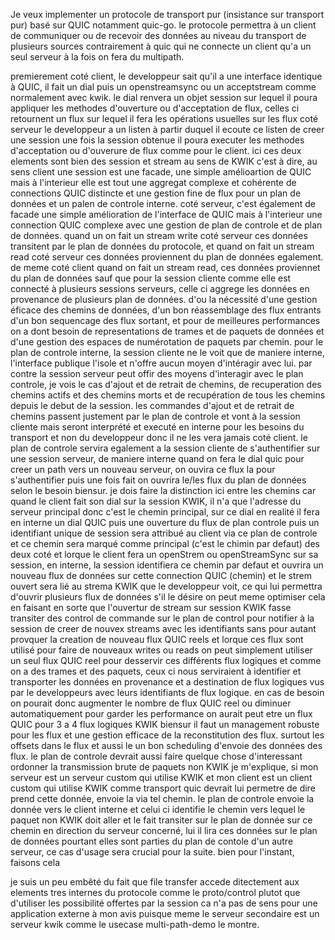 Je veux implementer un protocole de transport pur (insistance sur transport pur) basé sur QUIC notamment quic-go. le protocole permettra à un client de communiquer ou de recevoir des données au niveau du transport de plusieurs sources contrairement à quic qui ne connecte un client qu'a un seul serveur à la fois on fera du multipath.

premierement coté client, le developpeur sait qu'il a une interface identique à QUIC, il fait un dial puis un openstreamsync ou un acceptstream comme normalement avec kwik. le dial renvera un objet session sur lequel il poura appliquer les methodes d'ouverture ou d'acceptation de flux, celles ci retournent un flux sur lequel il fera les opérations usuelles sur les flux coté serveur le developpeur a un listen à partir duquel il ecoute ce listen de creer une session une fois la session obtenue il poura executer les methodes d'acceptation ou d'ouverure de flux comme pour le client. ici ces deux elements sont bien des session et stream au sens de KWIK c'est à dire, au sens client une session est une facade, une simple amélioartion de QUIC mais à l'interieur elle est tout une aggregat complexe et cohérente de connections QUIC distincte et une gestion fine de flux pour un plan de données et un palen de controle interne. coté serveur, c'est également de facade une simple amélioration de l'interface de QUIC mais à l'interieur une connection QUIC complexe avec une gestion de plan de controle et de plan de données. quand un on fait un stream write coté serveur ces données transitent par le plan de données du protocole, et quand on fait un stream read coté serveur ces données proviennent du plan de données egalement. de meme coté client quand on fait un stream read, ces données proviennet du plan de données sauf que pour la session cliente comme elle est connecté à plusieurs sessions serveurs, celle ci aggrege les données en provenance de plusieurs plan de données. d'ou la nécessité d'une gestion éficace des chemins de données, d'un bon réassemblage des flux entrants d'un bon sequencage des flux sortant, et pour de meilleures performances on a dont besoin de representations de trames et de paquets de données et d'une gestion des espaces de numérotation de paquets par chemin. pour le plan de controle interne, la session cliente ne le voit que de maniere interne, l'interface publique l'isole et n'offre aucun moyen d'intéragir avec lui. par contre la session serveur peut offir des moyens d'interagir avec le plan controle, je vois le cas d'ajout et de retrait de chemins, de recuperation des chemins actifs et des chemins morts et de recupération de tous les chemins depuis le debut de la session. les commandes d'ajout et de retrait de chemins passent justement par le plan de controle et vont à la session cliente mais seront interprété et executé en interne pour les besoins du transport et non du developpeur donc il ne les vera jamais coté client. le plan de controle servira egalement a la session cliente de s'authentifier sur une session serveur, de maniere interne quand on fera le dial quic pour creer un path vers un nouveau serveur, on ouvira ce flux la pour s'authentifier puis une fois fait on ouvrira le/les flux du plan de données selon le besoin biensur. je dois faire la distinction ici entre les chemins car quand le client fait son dial sur la session KWIK, il n'a que l'adresse du serveur principal donc c'est le chemin principal, sur ce dial en realité il fera en interne un dial QUIC puis une ouverture du flux de plan controle puis un identifiant unique de session sera attribué au client via ce plan de controle et ce chemin sera marqué comme principal (c'est le chimin par defaut) des deux coté et lorque le client fera un openStrem ou openStreamSync sur sa session, en interne, la session identifiera ce chemin par defaut et ouvrira un nouveau flux de données sur cette connection QUIC (chemin) et le strem ouvert sera lié au strema KWIK que le developpeur voit, ce qui lui permettra d'ouvrir plusieurs flux de données s'il le désire on peut meme optimiser cela en faisant en sorte que l'ouvertur de stream sur session KWIK fasse transiter des control de commande sur le plan de control pour notifier à la session de creer de nouvex streams avec les identifiants sans pour autant provquer la creation de nouveau flux QUIC reels et lorque ces flux sont utilisé pour faire de nouveaux writes ou reads on peut simplement utiliser un seul flux QUIC reel pour desservir ces différents flux logiques et comme on a des trames et des paquets, ceux ci nous serviraient à identifier et transporter les données en provenance et a destination de flux logiques vus par le developpeurs avec leurs identifiants de flux logique. en cas de besoin on pourait donc augmenter le nombre de flux QUIC reel ou diminuer automatiquement pour garder les performance on aurait peut etre un flux QUIC pour 3 a 4 flux logiques KWIK biensur il faut un management robuste pour les flux et une gestion efficace de la reconstitution des flux. surtout les offsets dans le flux et aussi le un bon scheduling d'envoie des données des flux. le plan de controle devrait aussi faire quelque chose d'interessant ordonner la transmission brute de paquets non KWIK je m'explique, si mon serveur est un serveur custom qui utilise KWIK et mon client est un client custom qui utilise KWIK comme transport quic devrait lui permetre de dire prend cette donnée, envoie la via tel chemin. le plan de controle envoie la donnée vers le client interne et celui ci identifie le chemin vers lequel le paquet non KWIK doit aller et le fait transiter sur le plan de donnée sur ce chemin en direction du serveur concerné, lui il lira ces données sur le plan de données pourtant elles sont parties du plan de contole d'un autre serveur, ce cas d'usage sera crucial pour la suite. bien pour l'instant, faisons cela


je suis un peu embêté du fait que file transfer accede ditectement aux elements tres internes du protocole comme le proto/control plutot que d'utiliser les possibilité offertes par la session ca n'a pas de sens pour une application externe à mon avis puisque meme le serveur secondaire est un serveur kwik comme le usecase multi-path-demo le montre.
